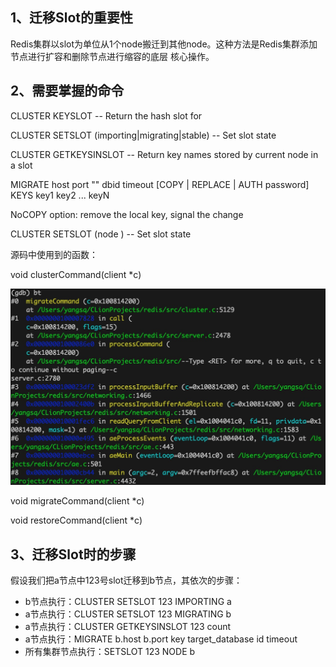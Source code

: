 1、迁移Slot的重要性
--------------
Redis集群以slot为单位从1个node搬迁到其他node。这种方法是Redis集群添加节点进行扩容和删除节点进行缩容的底层
核心操作。

2、需要掌握的命令
--------------
CLUSTER KEYSLOT <key> -- Return the hash slot for <key>

CLUSTER SETSLOT <slot> (importing|migrating|stable) -- Set slot state

CLUSTER GETKEYSINSLOT <slot> <count> -- Return key names stored by current node in a slot

MIGRATE host port "" dbid timeout [COPY | REPLACE | AUTH password] KEYS key1 key2 ... keyN

NoCOPY option: remove the local key, signal the change

CLUSTER SETSLOT <slot> (node <node-id>) -- Set slot state

源码中使用到的函数：

void clusterCommand(client *c)

![image](https://github.com/bardyang/techblog/raw/master/Redis%E5%8E%9F%E7%90%86%E8%A7%A3%E6%9E%90/image/01slot-a-bt.jpg)

void migrateCommand(client *c)

void restoreCommand(client *c)

3、迁移Slot时的步骤
--------------
假设我们把a节点中123号slot迁移到b节点，其依次的步骤：
* b节点执行：CLUSTER SETSLOT 123 IMPORTING a
* a节点执行：CLUSTER SETSLOT 123 MIGRATING b
* a节点执行：CLUSTER GETKEYSINSLOT 123 count
* a节点执行：MIGRATE b.host b.port key target_database id timeout
* 所有集群节点执行：SETSLOT 123 NODE b

